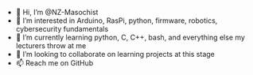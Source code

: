 - 👋 Hi, I’m @NZ-Masochist
- 👀 I’m interested in Arduino, RasPi, python, firmware, robotics, cybersecurity fundamentals
- 🌱 I’m currently learning python, C, C++, bash, and everything else my lecturers throw at me
- 💞️ I’m looking to collaborate on learning projects at this stage
- 📫 Reach me on GitHub
